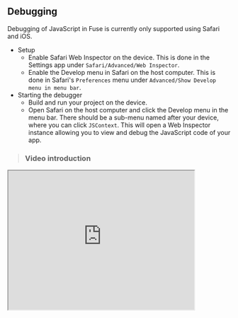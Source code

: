 ## Debugging

Debugging of JavaScript in Fuse is currently only supported using Safari and iOS.

- Setup
	- Enable Safari Web Inspector on the device. This is done in the Settings app under `Safari/Advanced/Web Inspector`.
	- Enable the Develop menu in Safari on the host computer. This is done in Safari's `Preferences` menu under `Advanced/Show Develop menu in menu bar`.
- Starting the debugger
	- Build and run your project on the device.
	- Open Safari on the host computer and click the Develop menu in the menu bar. There should be a sub-menu named after your device, where you can click `JSContext`. This will open a Web Inspector instance allowing you to view and debug the JavaScript code of your app. 

> ### Video introduction

<div class="embed-responsive embed-responsive-16by9">
  <iframe width="420" height="315" class="embed-responsive-item" src="https://www.youtube.com/embed/EDjymiMxHSw"></iframe>
</div>
